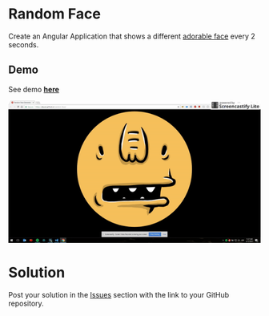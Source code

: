# Random Face

Create an Angular Application that shows a different [adorable face](http://avatars.adorable.io) every 2 seconds.

## Demo

See demo **[here](https://jdjuan.github.io/random-face/)**

![Demo](demo.gif)

# Solution

Post your solution in the [Issues](https://github.com/angular-medellin/meetup/issues/new) section with the link to your GitHub repository.